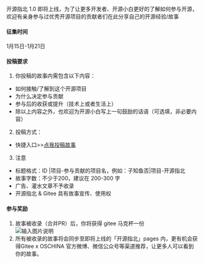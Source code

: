 开源指北 1.0 即将上线，为了让更多开发者、开源小白更好的了解如何参与开源，欢迎有亲身参与过优秀开源项目的贡献者们在此分享自己的开源经验/故事  

#### 征集时间
1月15日-1月21日  

#### 投稿要求
1. 你投稿的故事内需包含以下内容：    
- 如何接触/了解到这个开源项目    
- 为什么决定参与贡献    
- 参与后的收获或提升（技术上或者生活上）  
- 除以上内容之外，也欢迎为开源小白写上一句鼓励的话语（可选填，非必要内容）

2. 投稿方式：  
- 快捷入口>>[点我投稿故事](https://gitee.com/gitee-community/opensource-guide/new/master/%E5%BC%80%E6%BA%90%E6%95%85%E4%BA%8B)           
   
3. 注意  
- 标题格式：ID |项目-参与贡献的项目名，例如：子知鱼否|项目-开源指北
- 故事字数：不少于200，建议在 200-300 字
- 广告、灌水文章不予收录
- 开源指北 & Gitee 具有故事宣传、使用权           

#### 参与奖励  
1. 故事被收录（合并PR）后，你将获得 gitee 马克杯一份   
![输入图片说明](https://images.gitee.com/uploads/images/2021/0115/145253_2c255404_1899542.png "陶瓷杯.png")  
2. 所有被收录的故事将会同步至即将上线的「开源指北」pages 内，更有机会获得Gitee x OSCHINA 官方微博、微信公众号等渠道推荐，让更多人可以看到你的故事。
